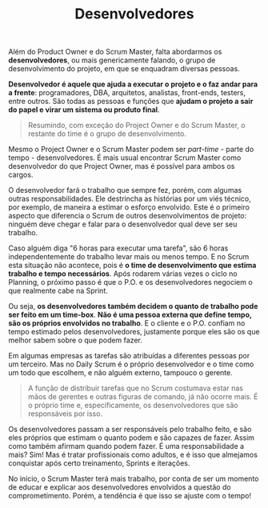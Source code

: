 <div align="center">

# Desenvolvedores

</div>

<br>

Além do Product Owner e do Scrum Master, falta abordarmos os **desenvolvedores**, ou mais genericamente falando, o grupo de desenvolvimento do projeto, em que se enquadram diversas pessoas.

**Desenvolvedor é aquele que ajuda a executar o projeto e o faz andar para a frente**: programadores, DBA, arquitetos, analistas, front-ends, testers, entre outros. São todas as pessoas e funções que **ajudam o projeto a sair do papel e virar um sistema ou produto final**.

> Resumindo, com exceção do Project Owner e do Scrum Master, o restante do time é o grupo de desenvolvimento.

Mesmo o Project Owner e o Scrum Master podem ser *part-time* - parte do tempo - desenvolvedores. É mais usual encontrar Scrum Master 
como desenvolvedor do que Project Owner, mas é possível para ambos os cargos.

O desenvolvedor fará o trabalho que sempre fez, porém, com algumas outras responsabilidades. Ele destrincha as histórias por um viés técnico, por exemplo, de maneira a estimar o esforço envolvido. Este é o primeiro aspecto que diferencia o Scrum de outros desenvolvimentos de projeto: ninguém deve chegar e falar para o desenvolvedor qual deve ser seu trabalho. 

Caso alguém diga "6 horas para executar uma tarefa", são 6 horas independentemente do trabalho levar mais ou menos tempo. E no Scrum esta situação não acontece, pois é **o time de desenvolvimento que estima trabalho e tempo necessários**. Após rodarem várias vezes o ciclo no Planning, o próximo passo é que o P.O. e os desenvolvedores negociem o que realmente cabe na Sprint.

Ou seja, **os desenvolvedores também decidem o quanto de trabalho pode ser feito em um time-box**. **Não é uma pessoa externa que define tempo, são os próprios envolvidos no trabalho**. E o cliente e o P.O. confiam no tempo estimado pelos desenvolvedores, justamente porque eles são os que melhor sabem sobre o que podem fazer.

Em algumas empresas as tarefas são atribuídas a diferentes pessoas por um terceiro. Mas no Daily Scrum é o próprio desenvolvedor e o time como um todo que escolhem, e não alguém externo, tampouco o gerente.

> A função de distribuir tarefas que no Scrum costumava estar nas mãos de gerentes e outras figuras de comando, já não ocorre mais. É o próprio time e, especificamente, os desenvolvedores que são responsáveis por isso.

Os desenvolvedores passam a ser responsáveis pelo trabalho feito, e são eles próprios que estimam o quanto podem e são capazes de fazer. Assim como também afirmam quando podem fazer. É uma responsabilidade a mais? Sim! Mas é tratar profissionais como adultos, e é isso que almejamos conquistar após certo treinamento, Sprints e iterações.

No início, o Scrum Master terá mais trabalho, por conta de ser um momento de educar e explicar aos desenvolvedores envolvidos a questão do comprometimento. Porém, a tendência é que isso se ajuste com o tempo!